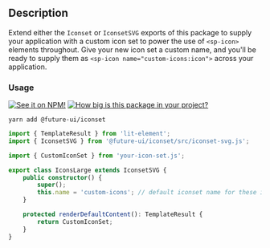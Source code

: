 ## Description

Extend either the `Iconset` or `IconsetSVG` exports of this package to supply your application with a custom icon set to power the use of `<sp-icon>` elements throughout. Give your new icon set a custom name, and you'll be ready to supply them as `<sp-icon name="custom-icons:icon">` across your application.

### Usage

[![See it on NPM!](https://img.shields.io/npm/v/@future-ui/iconset?style=for-the-badge)](https://www.npmjs.com/package/@future-ui/iconset)
[![How big is this package in your project?](https://img.shields.io/bundlephobia/minzip/@future-ui/iconset?style=for-the-badge)](https://bundlephobia.com/result?p=@future-ui/iconset)

```
yarn add @future-ui/iconset
```

```ts
import { TemplateResult } from 'lit-element';
import { IconsetSVG } from '@future-ui/iconset/src/iconset-svg.js';

import { CustomIconSet } from 'your-icon-set.js';

export class IconsLarge extends IconsetSVG {
    public constructor() {
        super();
        this.name = 'custom-icons'; // default iconset name for these icons
    }

    protected renderDefaultContent(): TemplateResult {
        return CustomIconSet;
    }
}
```
